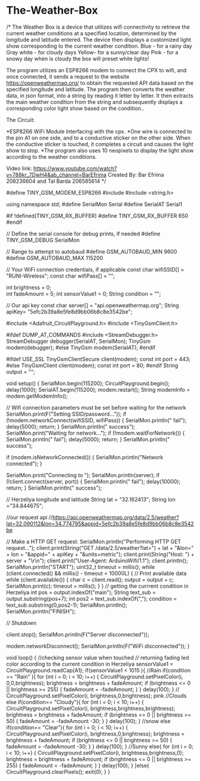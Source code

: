 # The-Weather-Box
/*
The Weather Box is a device that utilizes wifi connectivity to retrieve the current weather conditions at a specified location, 
determined by the longitude and latitude entered. 
The device then displays a customized light show corresponding to the current weather condition.
Blue - for a rainy day
Gray white - for cloudy days
Yellow- for a sunny/clear day
Pink - for a snowy day
when is cloudy the box will preset white lights!

The program utilizes an ESP8266 modem to connect the CPX to wifi, and once connected, 
it sends a request to the website https://openweathermap.org/ to obtain the requested API data 
based on the specified longitude and latitude. 
The program then converts the weather data, in json format, into a string by reading it letter by letter. 
It then extracts the main weather condition from the string and subsequently displays a corresponding color light show based on the condition..

  The Circuit:
  
  *ESP8266 WiFi Module Interfacing with the cpx.
  *One wire is connected to the pin A1 on one side, and to a conductive sticker on the other side. 
  When the conductive sticker is touched, it completes a circuit and causes the light show to stop. 
  *The program also uses 10 neopixels to display the light show according to the weather conditions.

  Video link: 
  https://www.youtube.com/watch?v=788kr_7DwH4&ab_channel=BarEfrima
  Created By:
  Bar Efrima 208236604 and Tal Barda 206585614
*/





#define TINY_GSM_MODEM_ESP8266
#include <iostream>
#include <string.h>

using namespace std;
#define SerialMon Serial
#define SerialAT Serial1

#if !defined(TINY_GSM_RX_BUFFER)
#define TINY_GSM_RX_BUFFER 650
#endif

// Define the serial console for debug prints, if needed
#define TINY_GSM_DEBUG SerialMon

// Range to attempt to autobaud
#define GSM_AUTOBAUD_MIN 9600
#define GSM_AUTOBAUD_MAX 115200

// Your WiFi connection credentials, if applicable
const char wifiSSID[]  = "RUNI-Wireless";
const char wifiPass[] = "";
 
int brightness = 0;  
int fadeAmount = 5; 
int sensorValue1 = 0;
String condition = "";

// Our api key 
const char server[] = "api.openweathermap.org";
String apiKey= "5efc2b39a8e5fe8d9bb06b8c8e3542be";

#include <Adafruit_CircuitPlayground.h>
#include <TinyGsmClient.h>

#ifdef DUMP_AT_COMMANDS
#include <StreamDebugger.h>
StreamDebugger debugger(SerialAT, SerialMon);
TinyGsm modem(debugger);
#else
TinyGsm modem(SerialAT);
#endif

#ifdef USE_SSL
TinyGsmClientSecure client(modem);
const int  port = 443;
#else
TinyGsmClient client(modem);
const int  port = 80;
#endif
 String output = "";
 
void setup() {
  SerialMon.begin(115200);
  CircuitPlayground.begin();
  delay(1000);
  SerialAT.begin(115200);
  modem.restart();
  String modemInfo = modem.getModemInfo();
  
  // Wifi connection parameters must be set before waiting for the network
  SerialMon.print(F("Setting SSID/password..."));
  if (!modem.networkConnect(wifiSSID, wifiPass)) {
    SerialMon.println(" fail");
    delay(5000);
    return;
  }
  SerialMon.println(" success");
  SerialMon.print("Waiting for network...");
  if (!modem.waitForNetwork()) {
    SerialMon.println(" fail");
    delay(5000);
    return;
  }
  SerialMon.println(" success");

  if (modem.isNetworkConnected()) {
    SerialMon.println("Network connected");
  }

  SerialMon.print("Connecting to ");
  SerialMon.println(server);
  if (!client.connect(server, port)) {
    SerialMon.println(" fail");
    delay(10000);
    return;
  }
  SerialMon.println(" success");

  // Herzeliya longitude and latitude
  String lat = "32.162413";
  String lon ="34.844675";
  
  //our request api
  //https://api.openweathermap.org/data/2.5/weather?lat=32.090112&lon=34.774795&appid=5efc2b39a8e5fe8d9bb06b8c8e3542be
  
  // Make a HTTP GET request:
  SerialMon.println("Performing HTTP GET request...");
  client.print(String("GET /data/2.5/weather?lat=") + lat + "&lon=" + lon + "&appid=" + apiKey + "&units=metric"); 
  client.print(String("Host: ") + server + "\r\n");
  client.print("User-Agent: ArduinoWifi/1.1");
  client.println();
  SerialMon.println("START");
  uint32_t timeout = millis();
  while (client.connected() && millis() - timeout < 10000L) {
    // Print available data
    while (client.available()) {
      char c = client.read();
      output = output + c;
      SerialMon.print(c);
      timeout = millis();
    }
  }
  // getting the currrent condition in Herzeliya
   int pos = output.indexOf("main");
   String text_sub = output.substring(pos+7);
   int pos2 = text_sub.indexOf(",");
   condition = text_sub.substring(0,pos2-1);
   SerialMon.println();
   SerialMon.println("FINISH");

  // Shutdown

  client.stop();
  SerialMon.println(F("Server disconnected"));

  modem.networkDisconnect();
  SerialMon.println(F("WiFi disconnected"));
}

void loop() {
  //checking sensor value when touched
  // returning fading led color according to the current condition in Herzeliya
  sensorValue1 = CircuitPlayground.readCap(A1);
  if(sensorValue1 < 1015 ){
      //Rain
    if(condition == "Rain" ){
        for (int i = 0; i < 10; i++) {
        CircuitPlayground.setPixelColor(i, 0,0,brightness);
        brightness = brightness + fadeAmount;
          if (brightness <= 0 || brightness >= 255) {
            fadeAmount = -fadeAmount;
          }
        }
        delay(100);
    }
    // CircuitPlayground.setPixelColor(i, brightness,0,brightness); pink
      //Clouds
    else if(condition== "Cloudy"){
        for (int i = 0; i < 10; i++) {
        CircuitPlayground.setPixelColor(i, brightness,brightness,brightness);
        brightness = brightness + fadeAmount;
          if (brightness <= 0 || brightness >= 50) {
            fadeAmount = -fadeAmount -30;
          }
        }
        delay(100);
    }
     //snow
    else if(condition== "Clear"){
        for (int i = 0; i < 10; i++) {
        CircuitPlayground.setPixelColor(i, brightness,0,brightness);
        brightness = brightness + fadeAmount;
          if (brightness <= 0 || brightness >= 50) {
            fadeAmount = -fadeAmount -30;
          }
        }
        delay(100);
    }
       //Sunny
    else{
            for (int i = 0; i < 10; i++) {
            CircuitPlayground.setPixelColor(i, brightness,brightness,0);
            brightness = brightness + fadeAmount;
              if (brightness <= 0 || brightness >= 255) {
                fadeAmount = -fadeAmount;
              }
            }
            delay(100);
         }
  }else{
   CircuitPlayground.clearPixels();
   exit(0);
  }
}
 
        
